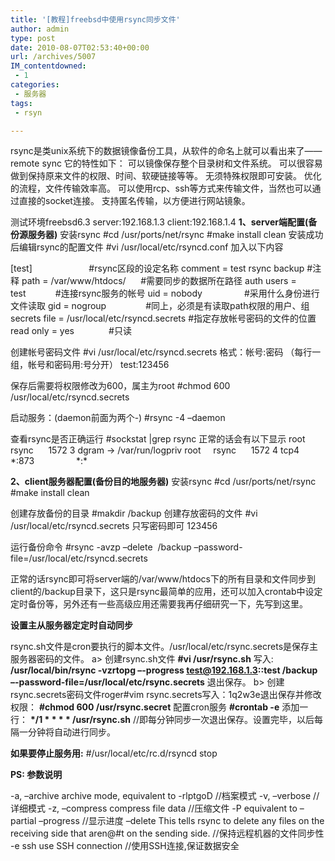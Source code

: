 ```yaml
---
title: '[教程]freebsd中使用rsync同步文件'
author: admin
type: post
date: 2010-08-07T02:53:40+00:00
url: /archives/5007
IM_contentdowned:
 - 1
categories:
 - 服务器
tags:
 - rsyn

---
```

rsync是类unix系统下的数据镜像备份工具，从软件的命名上就可以看出来了——remote sync
它的特性如下：
可以镜像保存整个目录树和文件系统。
可以很容易做到保持原来文件的权限、时间、软硬链接等等。
无须特殊权限即可安装。
优化的流程，文件传输效率高。
可以使用rcp、ssh等方式来传输文件，当然也可以通过直接的socket连接。
支持匿名传输，以方便进行网站镜象。

测试环境freebsd6.3 server:192.168.1.3 client:192.168.1.4
 **1、server端配置(备份源服务器)**
 安装rsync
#cd /usr/ports/net/rsync
#make install clean
 安装成功后编辑rsync的配置文件
#vi /usr/local/etc/rsyncd.conf
加入以下内容


[test]                       #rsync区段的设定名称
comment = test rsync backup #注释
path = /var/www/htdocs/      #需要同步的数据所在路径
auth users = test            #连接rsync服务的帐号
uid = nobody                 #采用什么身份进行文件读取
gid = nogroup                #同上，必须是有读取path权限的用户、组
secrets file = /usr/local/etc/rsyncd.secrets #指定存放帐号密码的文件的位置
read only = yes              #只读

创建帐号密码文件
#vi /usr/local/etc/rsyncd.secrets
格式：帐号:密码 （每行一组，帐号和密码用:号分开）
test:123456

保存后需要将权限修改为600，属主为root
#chmod 600 /usr/local/etc/rsyncd.secrets

启动服务：(daemon前面为两个-)
#rsync -4 –daemon

 查看rsync是否正确运行
#sockstat |grep rsync 正常的话会有以下显示
root     rsync      1572 3 dgram -> /var/run/logpriv
root     rsync      1572 4 tcp4   \*:873                 \*:*

**2、client服务器配置(备份目的地服务器)**
安装rsync
#cd /usr/ports/net/rsync
#make install clean

创建存放备份的目录
#makdir /backup
创建存放密码的文件
#vi /usr/local/etc/rsyncd.secrets
只写密码即可
123456

运行备份命令
#rsync -avzp –delete  /backup –password-file=/usr/local/etc/rsyncd.secrets

正常的话rsync即可将server端的/var/www/htdocs下的所有目录和文件同步到client的/backup目录下，这只是rsync最简单的应用，还可以加入crontab中设定定时备份等，另外还有一些高级应用还需要我再仔细研究一下，先写到这里。

**设置主从服务器定定时自动同步**

rsync.sh文件是cron要执行的脚本文件。/usr/local/etc/rsync.secrets是保存主服务器密码的文件。
a> 创建rsync.sh文件
**#vi /usr/rsync.sh**
写入:
**/usr/local/bin/rsync -vzrtopg –-progress test@192.168.1.3::test /backup –-password-file=/usr/local/etc/rsync.secrets**
退出保存。
b> 创建rsync.secrets密码文件roger#vim rsync.secrets写入：1q2w3e退出保存并修改权限：
**#chmod 600 /usr/rsync.secret**
配置cron服务
**#crontab -e**
添加一行：
**\*/1 \* \* \* * /usr/rsync.sh**
//即每分钟同步一次退出保存。设置完毕，以后每隔一分钟将自动进行同步。

**如果要停止服务用:**
#/usr/local/etc/rc.d/rsyncd stop

**PS: 参数说明**

-a, –archive archive mode, equivalent to -rlptgoD
//档案模式
-v, –verbose
//详细模式
-z, –compress compress file data
//压缩文件
-P equivalent to –partial –progress
//显示进度
–delete
This tells rsync to delete any files on the receiving side
that
aren@#t on the sending side.
//保持远程机器的文件同步性
-e ssh use SSH connection
//使用SSH连接,保证数据安全